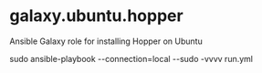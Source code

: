 galaxy.ubuntu.hopper
================================

Ansible Galaxy role for installing Hopper on Ubuntu

sudo ansible-playbook --connection=local --sudo -vvvv run.yml
